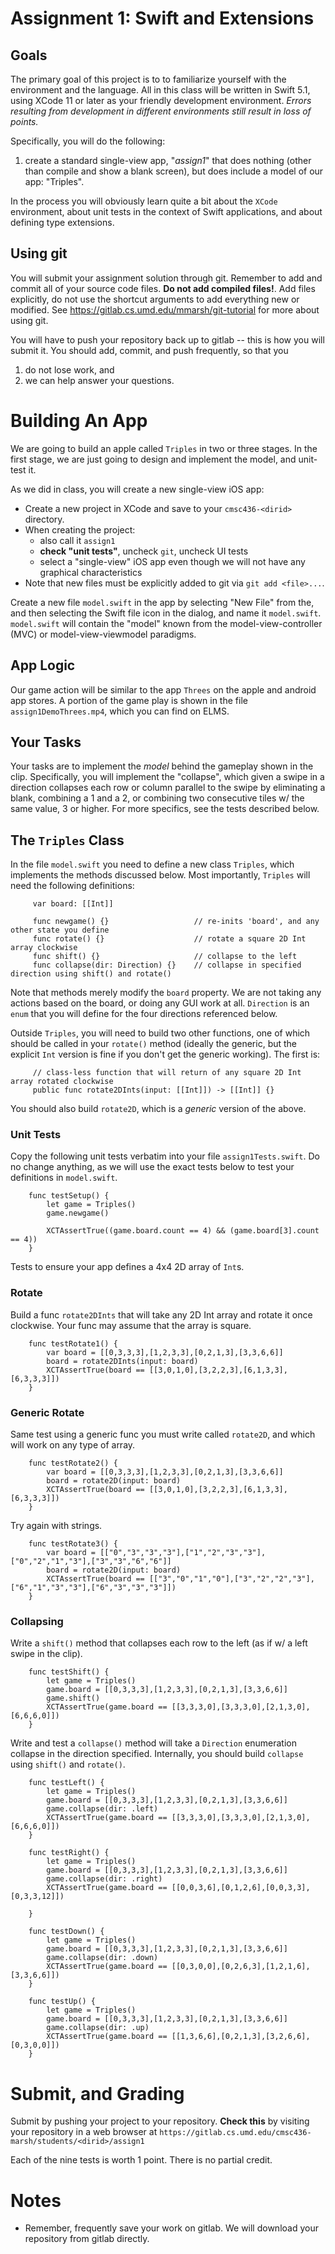 # Assignment 1: Swift and Extensions   

## Goals
The primary goal of this project is to to familiarize yourself with
the environment and the language. All in this class will be written
in Swift 5.1, using XCode 11 or later as your friendly development
environment.  *Errors resulting from development in different
environments still result in loss of points.*

Specifically, you will do the following:
1. create a standard single-view app, "*assign1*" that does nothing
   (other than compile and show a blank screen), but does include a
   model of our app: "Triples".

In the process you will obviously learn quite a bit about the `XCode`
environment, about unit tests in the context of Swift applications,
and about defining type extensions.

## Using git
You will submit your assignment solution through git. Remember to
add and commit all of your source code files. **Do not add compiled
files!**. Add files explicitly, do not use the shortcut arguments
to add everything new or modified.  See
https://gitlab.cs.umd.edu/mmarsh/git-tutorial for more about using
git.

You will have to push your repository back up to gitlab -- this is
how you will submit it. You should add, commit, and push frequently,
so that you
 1. do not lose work, and
 2. we can help answer your questions.

# Building An App
We are going to build an apple called `Triples` in two or three
stages. In the first stage, we are just going to design and implement
the model, and unit-test it.

As we did in class, you will create a new single-view iOS app:
- Create a new project in XCode and save to your `cmsc436-<dirid>` directory. 
- When creating the project:
  - also call it `assign1`
  - **check "unit tests"**, uncheck `git`, uncheck UI tests
  - select a "single-view" iOS app even though we will not have any graphical
    characteristics
- Note that new files must be explicitly added to git via `git add <file>...`.

Create a new file `model.swift` in the app by selecting "New File"
from the, and then selecting the Swift file icon in the dialog, and
name it `model.swift`.  `model.swift` will contain the "model" known
from the model-view-controller (MVC) or model-view-viewmodel paradigms.

## App Logic
Our game action will be similar to the app `Threes` on the apple
and android app stores. A portion of the game play is shown in the
file `assign1DemoThrees.mp4`, which you can find on ELMS.


## Your Tasks
Your tasks are to implement the *model* behind the gameplay shown
in the clip. Specifically, you will implement the "collapse", which
given a swipe in a direction collapses each row or column parallel
to the swipe by eliminating a blank, combining a 1 and a 2, or
combining two consecutive tiles w/ the same value, 3 or higher.
For more specifics, see the tests described below.

## The `Triples` Class

In the file `model.swift` you need to define a new class `Triples`,
which implements the methods discussed below. Most importantly,
`Triples` will need the following definitions:
```
     var board: [[Int]]

     func newgame() {}                   // re-inits 'board', and any other state you define
     func rotate() {}                    // rotate a square 2D Int array clockwise
     func shift() {}                     // collapse to the left
     func collapse(dir: Direction) {}    // collapse in specified direction using shift() and rotate()
```
Note that methods merely modify the `board` property. We are not
taking any actions based on the board, or doing any GUI work at
all.  `Direction` is an `enum` that you will define for the four
directions referenced below.

Outside `Triples`, you will need to build two other functions, one
of which should be called in your `rotate()` method (ideally the
generic, but the explicit `Int` version is fine if you don't get
the generic working).  The first is:
```
     // class-less function that will return of any square 2D Int array rotated clockwise
     public func rotate2DInts(input: [[Int]]) -> [[Int]] {}  
```
You should also build `rotate2D`, which is a *generic* version of
the above.

### Unit Tests
Copy the following unit tests verbatim into your file `assign1Tests.swift`.
Do no change anything, as we will use the exact tests below to test
your definitions in `model.swift`.
```
    func testSetup() {
        let game = Triples()
        game.newgame()
        
        XCTAssertTrue((game.board.count == 4) && (game.board[3].count == 4))
    }
```
Tests to ensure your app defines a 4x4 2D array of `Int`s.

### Rotate
Build a func `rotate2DInts` that will take any 2D Int array and
rotate it once clockwise. Your func may assume that the array is
square.
```
    func testRotate1() {
        var board = [[0,3,3,3],[1,2,3,3],[0,2,1,3],[3,3,6,6]]
        board = rotate2DInts(input: board)
        XCTAssertTrue(board == [[3,0,1,0],[3,2,2,3],[6,1,3,3],[6,3,3,3]])
    }
```

### Generic Rotate
Same test using a generic func you must write called `rotate2D`,
and which will work on any type of array.
```
    func testRotate2() {
        var board = [[0,3,3,3],[1,2,3,3],[0,2,1,3],[3,3,6,6]]
        board = rotate2D(input: board)
        XCTAssertTrue(board == [[3,0,1,0],[3,2,2,3],[6,1,3,3],[6,3,3,3]])
    }
```

Try again with strings.
```
    func testRotate3() {
        var board = [["0","3","3","3"],["1","2","3","3"],["0","2","1","3"],["3","3","6","6"]]
        board = rotate2D(input: board)
        XCTAssertTrue(board == [["3","0","1","0"],["3","2","2","3"],["6","1","3","3"],["6","3","3","3"]])
    }
```

### Collapsing
Write a `shift()` method that collapses each row to the left (as
if w/ a left swipe in the clip).
```
    func testShift() {
        let game = Triples()
        game.board = [[0,3,3,3],[1,2,3,3],[0,2,1,3],[3,3,6,6]]
        game.shift()
        XCTAssertTrue(game.board == [[3,3,3,0],[3,3,3,0],[2,1,3,0],[6,6,6,0]])
    }
```

Write and test a `collapse()` method will take a `Direction`
enumeration collapse in the direction specified. Internally, you
should build `collapse` using `shift()` and `rotate()`.
```
    func testLeft() {
        let game = Triples()
        game.board = [[0,3,3,3],[1,2,3,3],[0,2,1,3],[3,3,6,6]]
        game.collapse(dir: .left)
        XCTAssertTrue(game.board == [[3,3,3,0],[3,3,3,0],[2,1,3,0],[6,6,6,0]])
    }

    func testRight() {
        let game = Triples()
        game.board = [[0,3,3,3],[1,2,3,3],[0,2,1,3],[3,3,6,6]]
        game.collapse(dir: .right)
        XCTAssertTrue(game.board == [[0,0,3,6],[0,1,2,6],[0,0,3,3],[0,3,3,12]])

    }

    func testDown() {
        let game = Triples()
        game.board = [[0,3,3,3],[1,2,3,3],[0,2,1,3],[3,3,6,6]]
        game.collapse(dir: .down)
        XCTAssertTrue(game.board == [[0,3,0,0],[0,2,6,3],[1,2,1,6],[3,3,6,6]])
    }

    func testUp() {
        let game = Triples()
        game.board = [[0,3,3,3],[1,2,3,3],[0,2,1,3],[3,3,6,6]]
        game.collapse(dir: .up)
        XCTAssertTrue(game.board == [[1,3,6,6],[0,2,1,3],[3,2,6,6],[0,3,0,0]])
    }
```

# Submit, and Grading
Submit by pushing your project to your repository. **Check this**
by visiting your repository in a web browser at
`https://gitlab.cs.umd.edu/cmsc436-marsh/students/<dirid>/assign1`

Each of the nine tests is worth 1 point. There is no partial credit.


# Notes
- Remember, frequently save your work on gitlab.  We will download
  your repository from gitlab directly.


